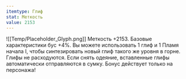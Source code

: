 ```yaml
---
itemtype: Глиф
stat: Меткость 
value: 2153
---
```

![[Temp/Placeholder_Glyph.png]]
Меткость +2153. Базовые характеристики бус +4%. Вы можете использовать 1 глиф и 1 Пламя начала I, чтобы синтезировать новый глиф такого же уровня в горне. Глифы не расходуются. Если снять одеяние, вставленные глифы автоматически отправляются в сумку. Бонус действует только на персонажа!
